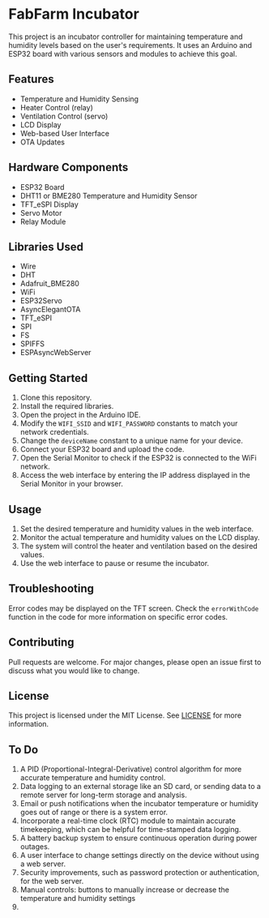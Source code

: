 # FabFarm Incubator

This project is an incubator controller for maintaining temperature and humidity levels based on the user's requirements. It uses an Arduino and ESP32 board with various sensors and modules to achieve this goal.

## Features

- Temperature and Humidity Sensing
- Heater Control (relay)
- Ventilation Control (servo)
- LCD Display
- Web-based User Interface
- OTA Updates

## Hardware Components

- ESP32 Board
- DHT11 or BME280 Temperature and Humidity Sensor
- TFT_eSPI Display
- Servo Motor
- Relay Module

## Libraries Used

- Wire
- DHT
- Adafruit_BME280
- WiFi
- ESP32Servo
- AsyncElegantOTA
- TFT_eSPI
- SPI
- FS
- SPIFFS
- ESPAsyncWebServer

## Getting Started

1. Clone this repository.
2. Install the required libraries.
3. Open the project in the Arduino IDE.
4. Modify the `WIFI_SSID` and `WIFI_PASSWORD` constants to match your network credentials.
5. Change the `deviceName` constant to a unique name for your device.
6. Connect your ESP32 board and upload the code.
7. Open the Serial Monitor to check if the ESP32 is connected to the WiFi network.
8. Access the web interface by entering the IP address displayed in the Serial Monitor in your browser.

## Usage

1. Set the desired temperature and humidity values in the web interface.
2. Monitor the actual temperature and humidity values on the LCD display.
3. The system will control the heater and ventilation based on the desired values.
4. Use the web interface to pause or resume the incubator.

## Troubleshooting

Error codes may be displayed on the TFT screen. Check the `errorWithCode` function in the code for more information on specific error codes.

## Contributing

Pull requests are welcome. For major changes, please open an issue first to discuss what you would like to change.

## License

This project is licensed under the MIT License. See [LICENSE](LICENSE) for more information.

## To Do

1. A PID (Proportional-Integral-Derivative) control algorithm for more accurate temperature and humidity control.
2. Data logging to an external storage like an SD card, or sending data to a remote server for long-term storage and analysis.
3. Email or push notifications when the incubator temperature or humidity goes out of range or there is a system error.
4. Incorporate a real-time clock (RTC) module to maintain accurate timekeeping, which can be helpful for time-stamped data logging.
5. A battery backup system to ensure continuous operation during power outages.
6. A user interface to change settings directly on the device without using a web server.
7. Security improvements, such as password protection or authentication, for the web server.
8. Manual controls: buttons to manually increase or decrease the temperature and humidity settings
9. 


